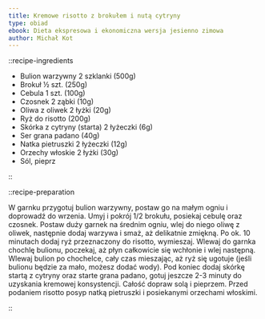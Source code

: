 ```yaml
---
title: Kremowe risotto z brokułem i nutą cytryny
type: obiad
ebook: Dieta ekspresowa i ekonomiczna wersja jesienno zimowa
author: Michał Kot
---
```


::recipe-ingredients

- Bulion warzywny 2 szklanki (500g)
- Brokuł ½ szt. (250g)
- Cebula 1 szt. (100g)
- Czosnek 2 ząbki (10g)
- Oliwa z oliwek 2 łyżki (20g)
- Ryż do risotto (200g)
- Skórka z cytryny (starta) 2 łyżeczki (6g)
- Ser grana padano (40g)
- Natka pietruszki 2 łyżeczki (12g)
- Orzechy włoskie 2 łyżki (30g)
- Sól, pieprz

::

::recipe-preparation

W garnku przygotuj bulion warzywny, postaw go na małym ogniu i doprowadź do wrzenia. Umyj i pokrój 1/2 brokułu, posiekaj cebulę oraz czosnek. Postaw duży garnek na średnim ogniu, wlej do niego oliwę z oliwek, następnie dodaj warzywa i smaż, aż delikatnie zmiękną. Po ok. 10 minutach dodaj ryż przeznaczony do risotto, wymieszaj. Wlewaj do garnka chochlę bulionu, poczekaj, aż płyn całkowicie się wchłonie i wlej następną. Wlewaj bulion po chochelce, cały czas mieszając, aż ryż się ugotuje (jeśli bulionu będzie za mało, możesz dodać wody). Pod koniec dodaj skórkę startą z cytryny oraz starte grana padano, gotuj jeszcze 2-3 minuty do uzyskania kremowej konsystencji. Całość dopraw solą i pieprzem. Przed podaniem risotto posyp natką pietruszki i posiekanymi orzechami włoskimi.

::
